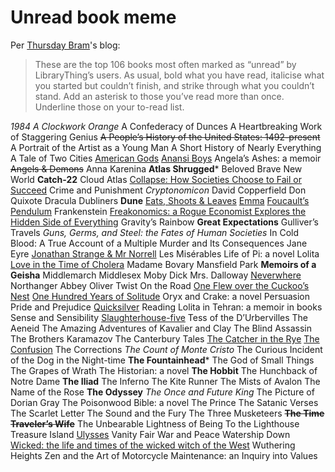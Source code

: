 Unread book meme
================
Per <a href="http://www.thursdaybram.com">Thursday Bram</a>'s blog:

<blockquote>These are the top 106 books most often marked as “unread” by LibraryThing’s users. As usual, bold what you have read, italicise what you started but couldn’t finish, and strike through what you couldn’t stand. Add an asterisk to those you’ve read more than once. Underline those on your to-read list.
</blockquote>

<i>1984</i>
<em>A Clockwork Orange</em>
A Confederacy of Dunces
A Heartbreaking Work of Staggering Genius
<strike>A People’s History of the United States: 1492-present</strike>
A Portrait of the Artist as a Young Man
A Short History of Nearly Everything
A Tale of Two Cities
<span style="text-decoration: underline">American Gods</span>
<span style="text-decoration: underline">Anansi Boys</span>
Angela’s Ashes: a memoir
<strike>Angels & Demons</strike>
Anna Karenina
<strong>Atlas Shrugged</strong>*
Beloved
Brave New World
<strong>Catch-22</strong>
Cloud Atlas
<span style="text-decoration: underline">Collapse: How Societies Choose to Fail or Succeed</span>
Crime and Punishment
<em>Cryptonomicon</em>
David Copperfield
Don Quixote
Dracula
Dubliners
<strong>Dune</strong>
<span style="text-decoration: underline">Eats, Shoots & Leaves</span>
<span style="text-decoration: underline">Emma</span>
<span style="text-decoration: underline">Foucault’s Pendulum</span>
Frankenstein
<span style="text-decoration: underline">Freakonomics: a Rogue Economist Explores the Hidden Side of Everything</span>
Gravity’s Rainbow
<strong>Great Expectations</strong>
Gulliver’s Travels
<em>Guns, Germs, and Steel: the Fates of Human Societies</em>
In Cold Blood: A True Account of a Multiple Murder and Its Consequences
Jane Eyre
<span style="text-decoration: underline">Jonathan Strange & Mr Norrell</span>
Les Misérables
Life of Pi: a novel
Lolita
<span style="text-decoration: underline">Love in the Time of Cholera</span>
Madame Bovary
Mansfield Park
<strong>Memoirs of a Geisha</strong>
Middlemarch
Middlesex
Moby Dick
Mrs. Dalloway
<span style="text-decoration: underline">Neverwhere</span>
Northanger Abbey
Oliver Twist
On the Road
<span style="text-decoration: underline">One Flew over the Cuckoo’s Nest</span>
<span style="text-decoration: underline">One Hundred Years of Solitude</span>
Oryx and Crake: a novel
Persuasion
Pride and Prejudice
<span style="text-decoration: underline">Quicksilver</span>
Reading Lolita in Tehran: a memoir in books
Sense and Sensibility
<span style="text-decoration: underline">Slaughterhouse-five</span>
Tess of the D’Urbervilles
The Aeneid
The Amazing Adventures of Kavalier and Clay
The Blind Assassin
The Brothers Karamazov
The Canterbury Tales
<span style="text-decoration: underline">The Catcher in the Rye</span>
<span style="text-decoration: underline">The Confusion</span>
The Corrections
<em>The Count of Monte Cristo</em>
The Curious Incident of the Dog in the Night-time
<strong>The Fountainhead</strong>*
The God of Small Things
The Grapes of Wrath
The Historian: a novel
<strong>The Hobbit</strong>
The Hunchback of Notre Dame
<strong>The Iliad</strong>
The Inferno
The Kite Runner
The Mists of Avalon
The Name of the Rose
<strong>The Odyssey</strong>
<em>The Once and Future King</em>
The Picture of Dorian Gray
The Poisonwood Bible: a novel
The Prince
The Satanic Verses
The Scarlet Letter
The Sound and the Fury
The Three Musketeers
<strike><strong>The Time Traveler’s Wife</strong></strike>
The Unbearable Lightness of Being
To the Lighthouse
Treasure Island
<span style="text-decoration: underline">Ulysses</span>
Vanity Fair
War and Peace
Watership Down
<span style="text-decoration: underline">Wicked: the life and times of the wicked witch of the West</span>
Wuthering Heights
Zen and the Art of Motorcycle Maintenance: an Inquiry into Values